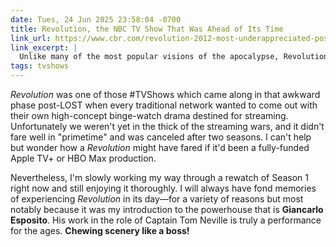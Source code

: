 ```yaml
---
date: Tues, 24 Jun 2025 23:58:04 -0700
title: Revolution, the NBC TV Show That Was Ahead of Its Time
link_url: https://www.cbr.com/revolution-2012-most-underappreciated-post-apocalypse-show/
link_excerpt: |
  Unlike many of the most popular visions of the apocalypse, Revolution presented a remarkably grounded catastrophe. No cordyceps fungus is exerting mind control over the human population. No nuclear winters or improbable genetic mutations are sweeping the planet. Eric Kripke eschewed all of pop culture’s most common explanations for societal collapse. Instead of natural disasters, warfare, or zombies, Revolution envisions a world without electricity.
tags: tvshows
---
```


_Revolution_ was one of those #TVShows which came along in that awkward phase post-LOST when every traditional network wanted to come out with their own high-concept binge-watch drama destined for streaming. Unfortunately we weren't yet in the thick of the streaming wars, and it didn't fare well in "primetime" and was canceled after two seasons. I can't help but wonder how a _Revolution_ might have fared if it'd been a fully-funded Apple TV+ or HBO Max production.

Nevertheless, I'm slowly working my way through a rewatch of Season 1 right now and still enjoying it thoroughly. I will always have fond memories of experiencing _Revolution_ in its day—for a variety of reasons but most notably because it was my introduction to the powerhouse that is **Giancarlo Esposito**. His work in the role of Captain Tom Neville is truly a performance for the ages. **Chewing scenery like a boss!**
